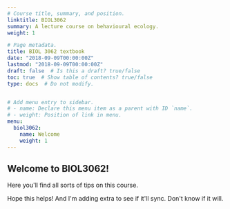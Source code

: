 ```yaml
---
# Course title, summary, and position.
linktitle: BIOL3062
summary: A lecture course on behavioural ecology.
weight: 1

# Page metadata.
title: BIOL 3062 textbook
date: "2018-09-09T00:00:00Z"
lastmod: "2018-09-09T00:00:00Z"
draft: false  # Is this a draft? true/false
toc: true  # Show table of contents? true/false
type: docs  # Do not modify.


# Add menu entry to sidebar.
# - name: Declare this menu item as a parent with ID `name`.
# - weight: Position of link in menu.
menu:
  biol3062:
    name: Welcome
    weight: 1
---
```



## Welcome to BIOL3062!

Here you'll find all sorts of tips on this course.

Hope this helps! And I'm adding extra to see if it'll sync. Don't know if it will.
